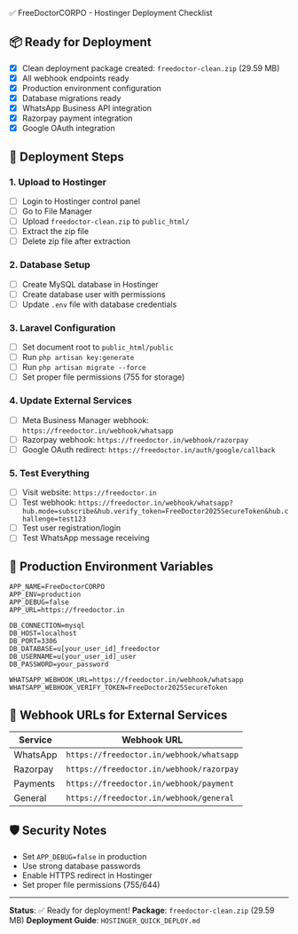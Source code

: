 ✅ FreeDoctorCORPO - Hostinger Deployment Checklist

## 📦 Ready for Deployment
- [x] Clean deployment package created: `freedoctor-clean.zip` (29.59 MB)
- [x] All webhook endpoints ready
- [x] Production environment configuration
- [x] Database migrations ready
- [x] WhatsApp Business API integration
- [x] Razorpay payment integration
- [x] Google OAuth integration

## 🚀 Deployment Steps

### 1. Upload to Hostinger
- [ ] Login to Hostinger control panel
- [ ] Go to File Manager
- [ ] Upload `freedoctor-clean.zip` to `public_html/`
- [ ] Extract the zip file
- [ ] Delete zip file after extraction

### 2. Database Setup
- [ ] Create MySQL database in Hostinger
- [ ] Create database user with permissions
- [ ] Update `.env` file with database credentials

### 3. Laravel Configuration
- [ ] Set document root to `public_html/public`
- [ ] Run `php artisan key:generate`
- [ ] Run `php artisan migrate --force`
- [ ] Set proper file permissions (755 for storage)

### 4. Update External Services
- [ ] Meta Business Manager webhook: `https://freedoctor.in/webhook/whatsapp`
- [ ] Razorpay webhook: `https://freedoctor.in/webhook/razorpay`
- [ ] Google OAuth redirect: `https://freedoctor.in/auth/google/callback`

### 5. Test Everything
- [ ] Visit website: `https://freedoctor.in`
- [ ] Test webhook: `https://freedoctor.in/webhook/whatsapp?hub.mode=subscribe&hub.verify_token=FreeDoctor2025SecureToken&hub.challenge=test123`
- [ ] Test user registration/login
- [ ] Test WhatsApp message receiving

## 🔧 Production Environment Variables

```env
APP_NAME=FreeDoctorCORPO
APP_ENV=production
APP_DEBUG=false
APP_URL=https://freedoctor.in

DB_CONNECTION=mysql
DB_HOST=localhost
DB_PORT=3306
DB_DATABASE=u[your_user_id]_freedoctor
DB_USERNAME=u[your_user_id]_user
DB_PASSWORD=your_password

WHATSAPP_WEBHOOK_URL=https://freedoctor.in/webhook/whatsapp
WHATSAPP_WEBHOOK_VERIFY_TOKEN=FreeDoctor2025SecureToken
```

## 📱 Webhook URLs for External Services

| Service | Webhook URL |
|---------|-------------|
| WhatsApp | `https://freedoctor.in/webhook/whatsapp` |
| Razorpay | `https://freedoctor.in/webhook/razorpay` |
| Payments | `https://freedoctor.in/webhook/payment` |
| General | `https://freedoctor.in/webhook/general` |

## 🛡️ Security Notes

- Set `APP_DEBUG=false` in production
- Use strong database passwords
- Enable HTTPS redirect in Hostinger
- Set proper file permissions (755/644)

---

**Status**: ✅ Ready for deployment!
**Package**: `freedoctor-clean.zip` (29.59 MB)
**Deployment Guide**: `HOSTINGER_QUICK_DEPLOY.md`
